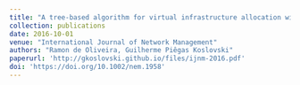 ```yaml
---
title: "A tree‐based algorithm for virtual infrastructure allocation with joint virtual machine and network requirements"
collection: publications
date: 2016-10-01
venue: "International Journal of Network Management"
authors: "Ramon de Oliveira, Guilherme Piêgas Koslovski"
paperurl: 'http://gkoslovski.github.io/files/ijnm-2016.pdf'
doi: 'https://doi.org/10.1002/nem.1958'
---
```

